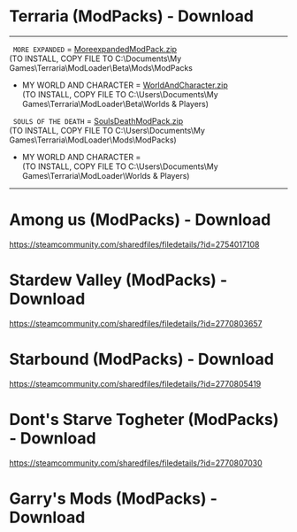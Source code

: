 # Terraria (ModPacks) - Download
-------------------------------------------------------------------------------------------------------------------------------------------------------------------------
` MORE EXPANDED`  = [MoreexpandedModPack.zip](https://github.com/RedMoDsPro/Terraria-ModPack/files/8184359/MoreexpandedModPack.zip)                             
(TO INSTALL, COPY FILE TO C:\Documents\My Games\Terraria\ModLoader\Beta\Mods\ModPacks                                                      
* MY WORLD AND CHARACTER  = [WorldAndCharacter.zip](https://github.com/RedMoDsPro/ModPacks/files/8187792/WorldAndCharacter.zip)                                         
(TO INSTALL, COPY FILE TO C:\Users\Documents\My Games\Terraria\ModLoader\Beta\Worlds & Players)  

` SOULS OF THE DEATH`  = [SoulsDeathModPack.zip](https://github.com/RedMoDsPro/Terraria-ModPack/files/8184363/SoulsDeathModPack.zip)                             
(TO INSTALL, COPY FILE TO C:\Users\Documents\My Games\Terraria\ModLoader\Mods\ModPacks)                                   
* MY WORLD AND CHARACTER  =                                                                                                       
(TO INSTALL, COPY FILE TO C:\Users\Documents\My Games\Terraria\ModLoader\Worlds & Players)                    

-------------------------------------------------------------------------------------------------------------------------------------------------------------------------

# Among us (ModPacks) - Download 

https://steamcommunity.com/sharedfiles/filedetails/?id=2754017108

# Stardew Valley (ModPacks) - Download

https://steamcommunity.com/sharedfiles/filedetails/?id=2770803657

# Starbound (ModPacks) - Download 

https://steamcommunity.com/sharedfiles/filedetails/?id=2770805419

# Dont's Starve Togheter (ModPacks) - Download

https://steamcommunity.com/sharedfiles/filedetails/?id=2770807030

# Garry's Mods (ModPacks) - Download
